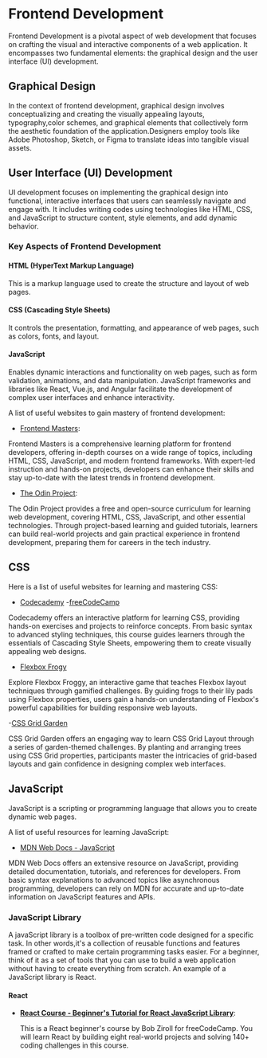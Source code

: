 # Frontend Development

Frontend Development is a pivotal aspect of web development that focuses on crafting the visual and interactive components of a web application. It encompasses two fundamental elements: the graphical design and the user interface (UI) development.

## Graphical Design

In the context of frontend development, graphical design involves conceptualizing and creating the visually appealing layouts, typography,color schemes, and graphical elements that collectively form the aesthetic foundation of the application.Designers employ tools like Adobe Photoshop, Sketch, or Figma to translate ideas into tangible visual assets.

## User Interface (UI) Development

UI development focuses on implementing the graphical design into functional, interactive interfaces that users can seamlessly navigate and engage with. It includes writing codes using technologies like HTML, CSS, and JavaScript to structure content, style elements, and add dynamic behavior.

### Key Aspects of Frontend Development

#### HTML (HyperText Markup Language)

This is a markup language used to create the structure and layout of web pages.

#### CSS (Cascading Style Sheets)

It controls the presentation, formatting, and appearance of web pages, such as colors, fonts, and layout.

#### JavaScript

Enables dynamic interactions and functionality on web pages, such as form validation, animations, and data manipulation. JavaScript frameworks and libraries like React, Vue.js, and Angular facilitate the development of complex user interfaces and enhance interactivity.

A list of useful websites to gain mastery of frontend development:

- [Frontend Masters](https://frontendmasters.com/):

Frontend Masters is a comprehensive learning platform for frontend developers, offering in-depth courses on a wide range of topics, including HTML, CSS, JavaScript, and modern frontend frameworks. With expert-led instruction and hands-on projects, developers can enhance their skills and stay up-to-date with the latest trends in frontend development.

- [The Odin Project](https://www.theodinproject.com/):

The Odin Project provides a free and open-source curriculum for learning web development, covering HTML, CSS, JavaScript, and other essential technologies. Through project-based learning and guided tutorials, learners can build real-world projects and gain practical experience in frontend development, preparing them for careers in the tech industry.

## CSS

Here is a list of useful websites for learning and mastering CSS:

- [Codecademy](https://www.codecademy.com/learn/learn-css) -[freeCodeCamp](https://www.freecodecamp.org/learn/)

Codecademy offers an interactive platform for learning CSS, providing hands-on exercises and projects to reinforce concepts. From basic syntax to advanced styling techniques, this course guides learners through the essentials of Cascading Style Sheets, empowering them to create visually appealing web designs.

- [Flexbox Frogy](https://flexboxfroggy.com/)

Explore Flexbox Froggy, an interactive game that teaches Flexbox layout techniques through gamified challenges. By guiding frogs to their lily pads using Flexbox properties, users gain a hands-on understanding of Flexbox's powerful capabilities for building responsive web layouts.

-[CSS Grid Garden](https://cssgridgarden.com/)

CSS Grid Garden offers an engaging way to learn CSS Grid Layout through a series of garden-themed challenges. By planting and arranging trees using CSS Grid properties, participants master the intricacies of grid-based layouts and gain confidence in designing complex web interfaces.

## JavaScript

JavaScript is a scripting or programming language that allows you to create dynamic web pages.

A list of useful resources for learning JavaScript:

- [MDN Web Docs - JavaScript](https://developer.mozilla.org/en-US/docs/Web/JavaScript)

MDN Web Docs offers an extensive resource on JavaScript, providing detailed documentation, tutorials, and references for developers. From basic syntax explanations to advanced topics like asynchronous programming, developers can rely on MDN for accurate and up-to-date information on JavaScript features and APIs.

### JavaScript Library

A javaScript library is a toolbox of pre-written code designed for a specific task. In other words,it's a collection of reusable functions and features framed or crafted to make certain programming tasks easier. For a beginner, think of it as a set of tools that you can use to build a web application without having to create everything from scratch. An example of a JavaScript library is React.

#### React

- **[React Course - Beginner's Tutorial for React JavaScript Library](https://www.youtube.com/watch?v=bMknfKXIFA8&t=853s)**:

  This is a React beginner's course by Bob Ziroll for freeCodeCamp. You will learn React by building eight real-world projects and solving 140+ coding challenges in this course.
